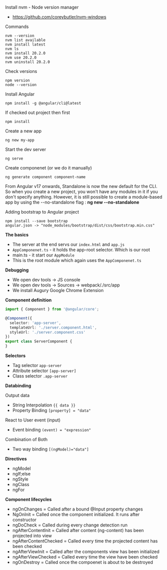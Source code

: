 Install nvm - Node version manager
- https://github.com/coreybutler/nvm-windows

Commands

    nvm --version
    nvm list available
    nvm install latest
    nvm ls
    nvm install 20.2.0
    nvm use 20.2.0
    nvm uninstall 20.2.0

Check versions

    npm version
    node --version

Install Angular

    npm install -g @angular/cli@latest

If checked out project then first

    npm install

Create a new app

    ng new my-app

Start the dev server

    ng serve

Create componenet (or we do it manually)

    ng generate component component-name

From Angular v17 onwards, Standalone is now the new default for the CLI. So when you create a new project, you won't have any modules in it if you don't specify anything. However, it is still possible to create a module-based app by using the --no-standalone flag : **ng new --no-standalone**

Adding bootstrap to Angular project

    npm install --save bootstrap
    angular.json -> "node_modules/bootstrap/dist/css/bootstrap.min.css"

**The basics**

- The server at the end servs our `index.html` and `app.js`
- `AppComponenet.ts` - it holds  the app-root selector. Which is our root
- main.ts - it start our `AppModule`
- This is the root module which again uses the `AppComponenet.ts` 

**Debugging**

- We open dev tools -> JS console
- We open dev tools -> Sources -> webpack/./src/app
- We install Augury Google Chrome Extension

**Component definition**

```ts
import { Component } from '@angular/core';

@Component({
  selector: 'app-server',
  templateUrl: './server.component.html',
  styleUrl: './server.component.css'
})
export class ServerComponent {
}
```

**Selectors**
- Tag selector `app-server`
- Attribute selector `[app-server]`
- Class selector `.app-server`

**Databinding**

Output data
- String Interpolation `{{ data }}`
- Property Binding `[property] = "data"`

React to User event (input)
- Event binding `(event) = "expression"`

Combination of Both
- Two way binding `[(ngModel)="data"]`

**Directives**

- ngModel
- ngIf;else
- ngStyle
- ngClass
- ngFor

**Component lifecycles**

- ngOnChanges = Called after a bound @Input property changes
- NgOnInit = Called once the component initialized. It runs after constructor
- ngDoCheck = Called during every change detection run
- ngAfterContentInit = Called after content (ng-content) has been projected into view
- ngAfterContentChecked = Called every time the projected content has been checked
- ngAfterViewInit = Called after the components view has been initialized
- ngAfterViewChecked = Called every time the view have been checked
- ngOnDestroy = Called once the compoenet is about to be destroyed